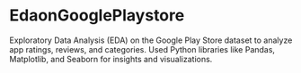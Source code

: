 # EdaonGooglePlaystore
Exploratory Data Analysis (EDA) on the Google Play Store dataset to analyze app ratings, reviews, and categories. Used Python libraries like Pandas, Matplotlib, and Seaborn for insights and visualizations.
